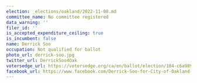 ```yaml
---
election: _elections/oakland/2022-11-08.md
committee_name: No committee registered
data_warning: ''
filer_id: ''
is_accepted_expenditure_ceiling: true
is_incumbent: false
name: Derrick Soo
occupation: Not qualified for ballot
photo_url: derrick-soo.jpg
twitter_url: DerrickSoo4Oak
votersedge_url: https://votersedge.org/ca/en/ballot/election/104-c6a989/address/null/zip/94611/contests/contest/24183?&cty=ca%2falm&date=2022-11-08
facebook_url: https://www.facebook.com/Derrick-Soo-for-City-of-Oakland-Mayor-2022-975183006011778/
---
```

